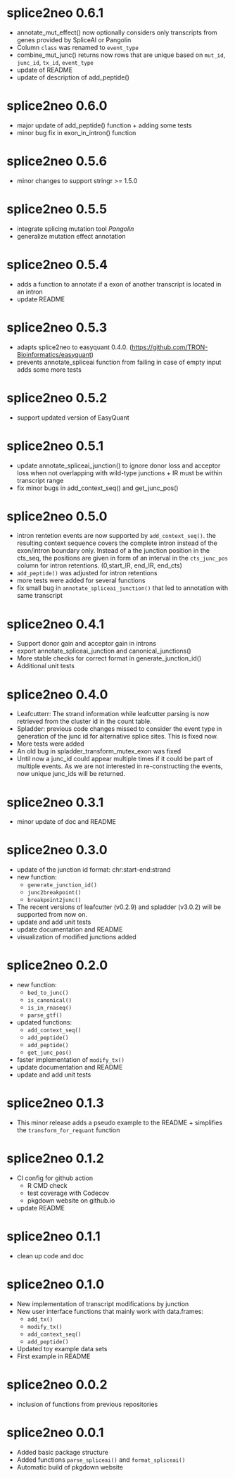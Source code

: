 # splice2neo 0.6.1

* annotate_mut_effect() now optionally considers only transcripts from genes provided by SpliceAI or Pangolin
* Column `class` was renamed to `event_type`
* combine_mut_junc() returns now rows that are unique based on `mut_id`, `junc_id`, `tx_id`, `event_type`
* update of README
* update of description of add_peptide()

# splice2neo 0.6.0

* major update of add_peptide() function + adding some tests
* minor bug fix in exon_in_intron() function

# splice2neo 0.5.6

* minor changes to support stringr >= 1.5.0

# splice2neo 0.5.5

* integrate splicing mutation tool *Pangolin*
* generalize mutation effect annotation 

# splice2neo 0.5.4

* adds a function to annotate if a exon of another transcript is located in an intron 
* update README  

# splice2neo 0.5.3

* adapts splice2neo to easyquant 0.4.0. (https://github.com/TRON-Bioinformatics/easyquant)
* prevents annotate_spliceai function from failing in case of empty input adds some more tests

# splice2neo 0.5.2

* support updated version of EasyQuant

# splice2neo 0.5.1

* update annotate_spliceai_junction() to ignore donor loss and acceptor loss when not overlapping with wild-type junctions + IR must be within transcript range
* fix minor bugs in add_context_seq() and  get_junc_pos()

# splice2neo 0.5.0

* intron rentetion events are now supported by `add_context_seq()`. the resulting context sequence covers the complete intron instead of the exon/intron boundary only. Instead of a the junction position in the cts_seq, the positions are given in form of an interval in the `cts_junc_pos`  column for intron retentions. (0,start_IR, end_IR, end_cts) 
* `add_peptide()` was adjusted for intron retentions
* more tests were added for several functions
* fix small bug in `annotate_spliceai_junction()` that led to annotation with same transcript 


# splice2neo 0.4.1

* Support donor gain and acceptor gain in introns
* export annotate_spliceai_junction and canonical_junctions()
* More stable checks for correct format in generate_junction_id()
* Additional unit tests

# splice2neo 0.4.0

* Leafcutterr: The strand information while leafcutter parsing is now retrieved from the cluster id in the count table.
* Spladder: previous code changes missed to consider the event type in generation of the junc id for alternative splice sites. This is fixed now.
* More tests were added
* An old bug in spladder_transform_mutex_exon was fixed
* Until now a junc_id could appear multiple times if it could be part of multiple events. As we are not interested in re-constructing the events, now unique junc_ids will be returned.

# splice2neo 0.3.1

* minor update of doc and README

# splice2neo 0.3.0

* update of the junction id format: chr:start-end:strand
* new function:
  * `generate_junction_id()`
  * `junc2breakpoint()`
  * `breakpoint2junc()`
* The recent versions of leafcutter (v0.2.9) and spladder (v3.0.2) will be supported from now on.
* update and add unit tests
* update documentation and README
* visualization of modified junctions added 

# splice2neo 0.2.0

* new function:
  * `bed_to_junc()`
  * `is_canonical()`
  * `is_in_rnaseq()`
  * `parse_gtf()`
* updated functions:
  * `add_context_seq()`
  * `add_peptide()`
  * `add_peptide()`
  * `get_junc_pos()`
* faster implementation of `modify_tx()`
* update documentation and README
* update and add unit tests

# splice2neo 0.1.3

* This minor release adds a pseudo example to the README + simplifies the `transform_for_requant` function

# splice2neo 0.1.2

* CI config for github action
  * R CMD check
  * test coverage with Codecov
  * pkgdown website on github.io
* update README

# splice2neo 0.1.1

* clean up code and doc

# splice2neo 0.1.0

* New implementation of transcript modifications by junction
* New user interface functions that mainly work with data.frames: 
  - `add_tx()`
  - `modify_tx()`
  - `add_context_seq()`
  - `add_peptide()`
* Updated toy example data sets
* First example in README

# splice2neo 0.0.2

* inclusion of functions from previous repositories

# splice2neo 0.0.1

* Added basic package structure
* Added functions `parse_spliceai()` and `format_spliceai()`
* Automatic build of pkgdown website
